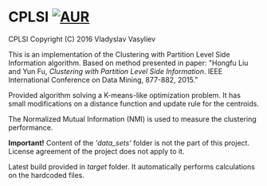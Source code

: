 # CPLSI [![AUR](https://img.shields.io/aur/license/yaourt.svg?style=flat-square)](LICENSE.md)

CPLSI  Copyright (C) 2016  Vladyslav Vasyliev

This is an implementation of the Clustering with Partition Level Side
Information algorithm. Based on method presented in paper: "Hongfu Liu
and Yun Fu, _Clustering with Partition Level Side Information_. IEEE 
International Conference on Data Mining, 877-882, 2015."

Provided algorithm solving a K-means-like optimization problem. It has
small modifications on a distance function and update rule for the 
centroids.

The Normalized Mutual Information (NMI) is used to measure the 
clustering performance.

**Important!**
Content of the _'data_sets'_ folder is not the part of this project.
License agreement of the project does not apply to it.

Latest build provided in _target_ folder. It automatically performs 
calculations on the hardcoded files.
